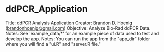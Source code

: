 # ddPCR_Application


Title: ddPCR Analysis Application
Creator: Brandon D. Hoenig (brandonhoenig@gmail.com)
Objective: Analyze Bio-Rad ddPCR Data. 
Notes: See 'example_data/*' for an example piece of data used to test and develop the app. 
Notes: You can run the app from the "app_dir" folder where you will find a "ui.R" and "server.R file."
